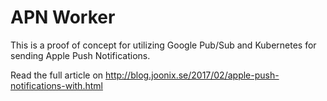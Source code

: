 # APN Worker

This is a proof of concept for utilizing Google Pub/Sub and Kubernetes for sending Apple Push Notifications.

Read the full article on http://blog.joonix.se/2017/02/apple-push-notifications-with.html
